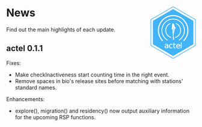 # News<img src="vignettes/actel_logo.png" align="right" width="120" />

Find out the main highlights of each update.

## actel 0.1.1

Fixes:
  * Make checkInactiveness start counting time in the right event.
  * Remove spaces in bio's release sites before matching with stations' standard names.

Enhancements:
  * explore(), migration() and residency() now output auxiliary information for the upcoming RSP functions.
